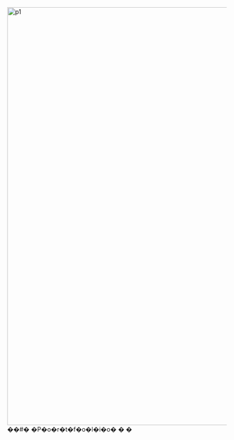 <img width="959" alt="p1" src="https://user-images.githubusercontent.com/93713307/229763340-4bf9fc82-fcc9-4b67-a063-e3ab21479993.png">
��#� �P�o�r�t�f�o�l�i�o�
�
�
